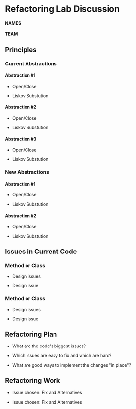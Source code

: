# Refactoring Lab Discussion
#### NAMES
#### TEAM


## Principles

### Current Abstractions

#### Abstraction #1
* Open/Close

* Liskov Substution

#### Abstraction #2
* Open/Close

* Liskov Substution

#### Abstraction #3
* Open/Close

* Liskov Substution


### New Abstractions

#### Abstraction #1
* Open/Close

* Liskov Substution

#### Abstraction #2
* Open/Close

* Liskov Substution



## Issues in Current Code

### Method or Class
* Design issues

* Design issue

### Method or Class
* Design issues

* Design issue



## Refactoring Plan

* What are the code's biggest issues?

* Which issues are easy to fix and which are hard?

* What are good ways to implement the changes "in place"?



## Refactoring Work

* Issue chosen: Fix and Alternatives


* Issue chosen: Fix and Alternatives